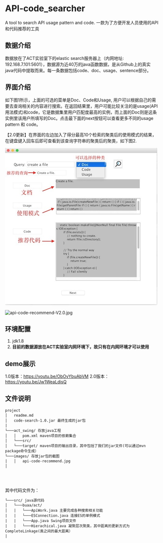 # API-code_searcher

A tool to search API usage pattern and code.
一款为了方便开发人员使用的API和代码推荐的工具

## 数据介绍

数据放在了ACT实验室下的elastic search服务器上（内网地址: 192.168.7.101:5601），数据源为近40万的java函数数据，是从Github上的真实java代码中提取而来。每一条数据包括code、doc、usage、sentence部分。


## 界面介绍

如下图1所示，上面的可选的菜单是Doc、Code和Usage, 用户可以根据自己的需要去查询相关的内容进行搜索。在返回结果里，用户可能比较关注的是usage(API用法模式)和code，它是数据集里用户匹配度最高的实例，而上面的Doc则是这条实例里该用户所填写的Doc。点击最下面的next按钮可以查看更多不同的usage pattern 和 code。

【2.0更新】在界面的左边加入了得分最高10个检索的聚类后的使用模式的结果，在键盘键入回车后即可查看到该查询字符串的聚类后的聚类，如下图2.



![-c400](images/api-code-recommend.jpg)

![api-code-recommend-V2.0.jpg](https://i.loli.net/2018/08/06/5b679f96d0048.jpg)


## 环境配置

1. jdk1.8
2. **目前的数据源放在ACT实验室内网环境下，故只有在内网环境才可以使用**

## demo展示

1.0版本：https://youtu.be/ObOvYbuAbVM
2.0版本：https://youtu.be/Jw1WeaLdisQ

## 文件说明
    
    
```
project
│   readme.md
│   code-search-1.0.jar 最终生成的jar包
|
└───act_swing/ 存放java工程
│   │   pom.xml maven项目的依赖集合
│   └───src/
│   └───target/ maven项目的输出目录，其中包括了我们的jar文件(可以通过mvn package命令生成）
└───images/ 存放jar包的截图
|   │   api-code-recommend.jpg
│   


   
```

其中代码文件为：

```
└───src/ java源代码
│   └───buaa/act/
│   |   └───ApiWork.java 主要完成各种搜索相关功能
|   |   └───ESConnection.java 连接ES的单例模式
|   |   └───App.java Swing项目文件
|   |   └───Hierachical.java 凝聚层次聚类，其中距离的更新方式为CompleteLinkage(类之间的最大距离）
|

```

